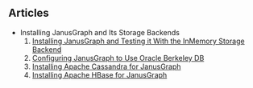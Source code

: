## Articles

- Installing JanusGraph and Its Storage Backends
  1. [Installing JanusGraph and Testing it With the InMemory Storage Backend](articles/installing-janusgraph-and-its-storage-backends/installing-janusgraph-and-testing-it-with-the-inmemory-storage-backend/index.md)
  2. [Configuring JanusGraph to Use Oracle Berkeley DB](articles/installing-janusgraph-and-its-storage-backends/configuring-janusgraph-to-use-oracle-berkeley-db/index.md)
  3. [Installing Apache Cassandra for JanusGraph](articles/installing-janusgraph-and-its-storage-backends/installing-apache-cassandra-for-janusgraph/index.md)
  4. [Installing Apache HBase for JanusGraph](articles/installing-janusgraph-and-its-storage-backends/installing-apache-hbase-for-janusgraph/index.md)
